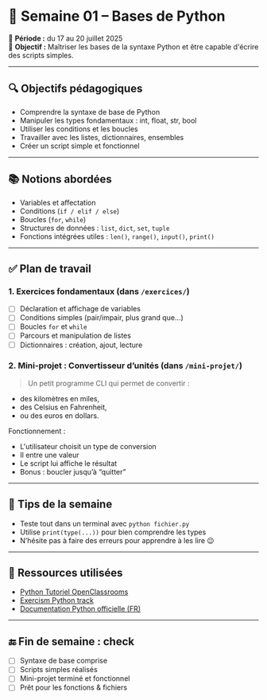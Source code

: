 # 🐍 Semaine 01 – Bases de Python

📅 **Période :** du 17 au 20 juillet 2025  
🎯 **Objectif :** Maîtriser les bases de la syntaxe Python et être capable d'écrire des scripts simples.

---

## 🔍 Objectifs pédagogiques

- Comprendre la syntaxe de base de Python
- Manipuler les types fondamentaux : int, float, str, bool
- Utiliser les conditions et les boucles
- Travailler avec les listes, dictionnaires, ensembles
- Créer un script simple et fonctionnel

---

## 📚 Notions abordées

- Variables et affectation
- Conditions (`if / elif / else`)
- Boucles (`for`, `while`)
- Structures de données : `list`, `dict`, `set`, `tuple`
- Fonctions intégrées utiles : `len()`, `range()`, `input()`, `print()`

---

## ✅ Plan de travail

### 1. Exercices fondamentaux (dans `/exercices/`)
- [ ] Déclaration et affichage de variables
- [ ] Conditions simples (pair/impair, plus grand que...)
- [ ] Boucles `for` et `while`
- [ ] Parcours et manipulation de listes
- [ ] Dictionnaires : création, ajout, lecture

### 2. Mini-projet : Convertisseur d’unités (dans `/mini-projet/`)
> Un petit programme CLI qui permet de convertir :
- des kilomètres en miles,
- des Celsius en Fahrenheit,
- ou des euros en dollars.

Fonctionnement :
- L'utilisateur choisit un type de conversion
- Il entre une valeur
- Le script lui affiche le résultat
- Bonus : boucler jusqu’à “quitter”

---

## 🧠 Tips de la semaine

- Teste tout dans un terminal avec `python fichier.py`
- Utilise `print(type(...))` pour bien comprendre les types
- N’hésite pas à faire des erreurs pour apprendre à les lire 😉

---

## 📌 Ressources utilisées

- [Python Tutoriel OpenClassrooms](https://openclassrooms.com/fr/courses/235344-apprenez-a-programmer-en-python)
- [Exercism Python track](https://exercism.io/tracks/python/exercises)
- [Documentation Python officielle (FR)](https://docs.python.org/fr/3/)

---

## 🔚 Fin de semaine : check

- [ ] Syntaxe de base comprise
- [ ] Scripts simples réalisés
- [ ] Mini-projet terminé et fonctionnel
- [ ] Prêt pour les fonctions & fichiers
